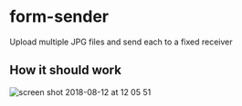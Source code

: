 # form-sender
Upload multiple JPG files and send each to a fixed receiver


## How it should work
![screen shot 2018-08-12 at 12 05 51](https://user-images.githubusercontent.com/1903647/44000878-1708f8f0-9e28-11e8-940d-356849d9f9ab.png)
